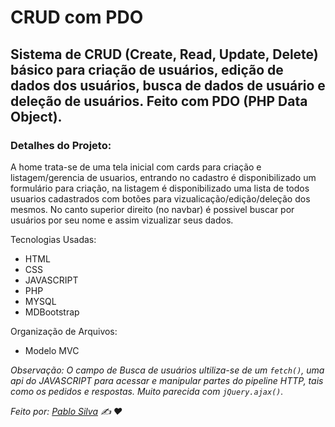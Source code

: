 # CRUD com PDO
Sistema de CRUD (Create, Read, Update, Delete) básico para criação de usuários, edição de dados dos usuários, busca de dados de usuário e deleção de usuários. Feito com PDO (PHP Data Object).
---
### Detalhes do Projeto:
A home trata-se de uma tela inicial com cards para criação e listagem/gerencia de usuarios, entrando no cadastro é disponibilizado um formulário para criação, na listagem é disponibilizado uma lista de todos usuarios cadastrados com botões para vizualicação/edição/deleção dos mesmos. No canto superior direito (no navbar) é possivel buscar por usuários por seu nome e assim vizualizar seus dados.

Tecnologias Usadas:
* HTML
* CSS
* JAVASCRIPT
* PHP
* MYSQL
* MDBootstrap


Organização de Arquivos:
* Modelo MVC

*Observação: O campo de Busca de usuários ultiliza-se de um `fetch()`, uma api do JAVASCRIPT para acessar e manipular partes do pipeline HTTP, tais como os pedidos e respostas. Muito parecida com `jQuery.ajax()`.*

*Feito por: [Pablo Silva](https://github.com/PabloSilvaX) :writing_hand: :heart:*
